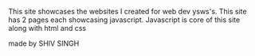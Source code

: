 This site showcases the websites I created for web dev ysws's.
This site has 2 pages each showcasing javascript.
Javascript is core of this site along with html and css

made by SHIV SINGH
